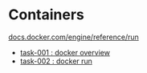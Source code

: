 # Containers

[docs.docker.com/engine/reference/run](https://docs.docker.com/engine/reference/run)

- [task-001 : docker overview](task-001-docker-overview)
- [task-002 : docker run ](task-002-docker-run)
